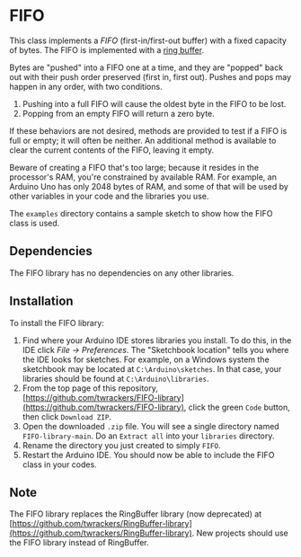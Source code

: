 # FIFO #

This class implements a _FIFO_ (first-in/first-out buffer) with a fixed capacity of bytes.  The FIFO is implemented with a [ring buffer](https://en.wikipedia.org/wiki/Circular_buffer "ring buffer").

Bytes are "pushed" into a FIFO one at a time, and they are "popped" back out with their push order preserved (first in, first out).  Pushes and pops may happen in any order, with two conditions.

1. Pushing into a full FIFO will cause the oldest byte in the FIFO to be lost.
2. Popping from an empty FIFO will return a zero byte.

If these behaviors are not desired, methods are provided to test if a FIFO is full or empty; it will often be neither.
An additional method is available to clear the current contents of the FIFO, leaving it empty.

Beware of creating a FIFO that's too large; because it resides in the processor's RAM, you're constrained by available RAM.  For example, an Arduino Uno has only 2048 bytes of RAM, and some of that will be used by other variables in your code and the libraries you use.

The `examples` directory contains a sample sketch to show how the FIFO class is used.

## Dependencies ##

The FIFO library has no dependencies on any other libraries.

## Installation ##

To install the FIFO library:

1. Find where your Arduino IDE stores libraries you install.  To do this, in the IDE click *File -> Preferences*.  The "Sketchbook location" tells you where the IDE looks for sketches.  For example, on a Windows system the sketchbook may be located at `C:\Arduino\sketches`.  In that case, your libraries should be found at `C:\Arduino\libraries`.
2. From the top page of this repository, [https://github.com/twrackers/FIFO-library](https://github.com/twrackers/FIFO-library), click the green `Code` button, then click `Download ZIP`.
3. Open the downloaded `.zip` file.  You will see a single directory named `FIFO-library-main`.  Do an `Extract all` into your `libraries` directory.
4. Rename the directory you just created to simply `FIFO`.
5. Restart the Arduino IDE.  You should now be able to include the FIFO class in your codes.

## Note ##

The FIFO library replaces the RingBuffer library (now deprecated) at [https://github.com/twrackers/RingBuffer-library](https://github.com/twrackers/RingBuffer-library).  New projects should use the FIFO library instead of RingBuffer.
